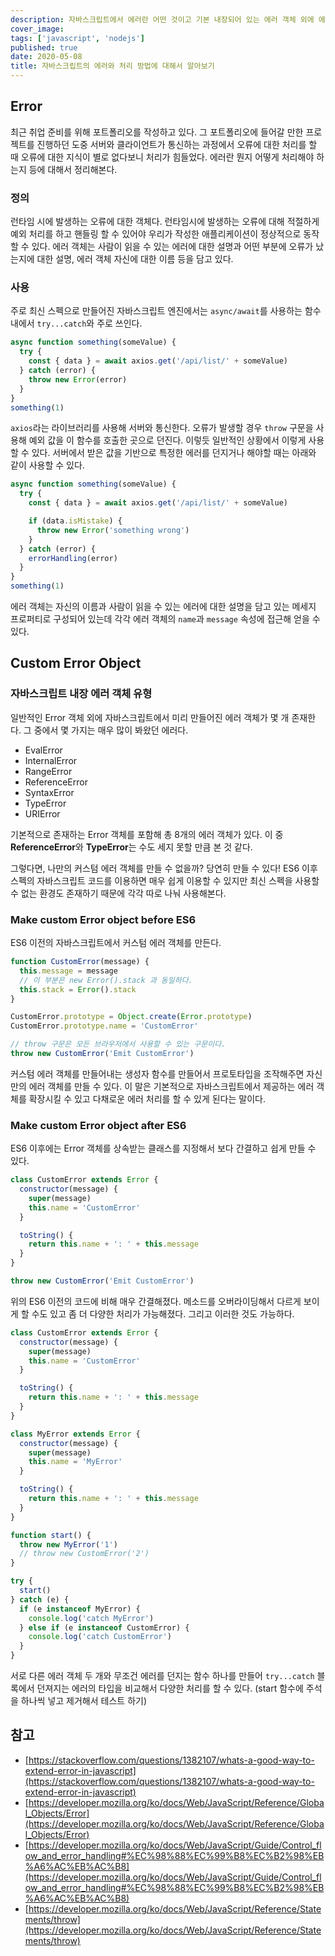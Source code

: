 ```yaml
---
description: 자바스크립트에서 에러란 어떤 것이고 기본 내장되어 있는 에러 객체 외에 에러 객체를 커스텀해서 특별한 에러 객체를 만들고 에러 객체의 특성에 대해서 알아본다.
cover_image:
tags: ['javascript', 'nodejs']
published: true
date: 2020-05-08
title: 자바스크립트의 에러와 처리 방법에 대해서 알아보기
---
```


## Error

최근 취업 준비를 위해 포트폴리오를 작성하고 있다. 그 포트폴리오에 들어갈 만한 프로젝트를 진행하던 도중 서버와 클라이언트가 통신하는 과정에서 오류에 대한 처리를 할 때 오류에 대한 지식이 별로 없다보니 처리가 힘들었다. 에러란 뭔지 어떻게 처리해야 하는지 등에 대해서 정리해본다.

### 정의

런타임 시에 발생하는 오류에 대한 객체다. 런타임시에 발생하는 오류에 대해 적절하게 예외 처리를 하고 핸들링 할 수 있어야 우리가 작성한 애플리케이션이 정상적으로 동작할 수 있다. 에러 객체는 사람이 읽을 수 있는 에러에 대한 설명과 어떤 부분에 오류가 났는지에 대한 설명, 에러 객체 자신에 대한 이름 등을 담고 있다.

### 사용

주로 최신 스펙으로 만들어진 자바스크립트 엔진에서는 `async/await`를 사용하는 함수 내에서 `try...catch`와 주로 쓰인다.

```js
async function something(someValue) {
  try {
    const { data } = await axios.get('/api/list/' + someValue)
  } catch (error) {
    throw new Error(error)
  }
}
something(1)
```

`axios`라는 라이브러리를 사용해 서버와 통신한다. 오류가 발생할 경우 `throw` 구문을 사용해 예외 값을 이 함수를 호출한 곳으로 던진다. 이렇듯 일반적인 상황에서 이렇게 사용할 수 있다. 서버에서 받은 값을 기반으로 특정한 에러를 던지거나 해야할 때는 아래와 같이 사용할 수 있다.

```js
async function something(someValue) {
  try {
    const { data } = await axios.get('/api/list/' + someValue)

    if (data.isMistake) {
      throw new Error('something wrong')
    }
  } catch (error) {
    errorHandling(error)
  }
}
something(1)
```

에러 객체는 자신의 이름과 사람이 읽을 수 있는 에러에 대한 설명을 담고 있는 메세지 프로퍼티로 구성되어 있는데 각각 에러 객체의 `name`과 `message` 속성에 접근해 얻을 수 있다.

## Custom Error Object

### 자바스크립트 내장 에러 객체 유형

일반적인 Error 객체 외에 자바스크립트에서 미리 만들어진 에러 객체가 몇 개 존재한다. 그 중에서 몇 가지는 매우 많이 봐왔던 에러다.

- EvalError
- InternalError
- RangeError
- ReferenceError
- SyntaxError
- TypeError
- URIError

기본적으로 존재하는 Error 객체를 포함해 총 8개의 에러 객체가 있다. 이 중 **ReferenceError**와 **TypeError**는 수도 세지 못할 만큼 본 것 같다.

그렇다면, 나만의 커스텀 에러 객체를 만들 수 없을까? 당연히 만들 수 있다! ES6 이후 스펙의 자바스크립트 코드를 이용하면 매우 쉽게 이용할 수 있지만 최신 스펙을 사용할 수 없는 환경도 존재하기 때문에 각각 따로 나눠 사용해본다.

### Make custom Error object before ES6

ES6 이전의 자바스크립트에서 커스텀 에러 객체를 만든다.

```js
function CustomError(message) {
  this.message = message
  // 이 부분은 new Error().stack 과 동일하다.
  this.stack = Error().stack
}

CustomError.prototype = Object.create(Error.prototype)
CustomError.prototype.name = 'CustomError'

// throw 구문은 모든 브라우저에서 사용할 수 있는 구문이다.
throw new CustomError('Emit CustomError')
```

커스텀 에러 객체를 만들어내는 생성자 함수를 만들어서 프로토타입을 조작해주면 자신만의 에러 객체를 만들 수 있다. 이 말은 기본적으로 자바스크립트에서 제공하는 에러 객체를 확장시킬 수 있고 다채로운 에러 처리를 할 수 있게 된다는 말이다.

### Make custom Error object after ES6

ES6 이후에는 Error 객체를 상속받는 클래스를 지정해서 보다 간결하고 쉽게 만들 수 있다.

```js
class CustomError extends Error {
  constructor(message) {
    super(message)
    this.name = 'CustomError'
  }

  toString() {
    return this.name + ': ' + this.message
  }
}

throw new CustomError('Emit CustomError')
```

위의 ES6 이전의 코드에 비해 매우 간결해졌다. 메소드를 오버라이딩해서 다르게 보이게 할 수도 있고 좀 더 다양한 처리가 가능해졌다. 그리고 이러한 것도 가능하다.

```js
class CustomError extends Error {
  constructor(message) {
    super(message)
    this.name = 'CustomError'
  }

  toString() {
    return this.name + ': ' + this.message
  }
}

class MyError extends Error {
  constructor(message) {
    super(message)
    this.name = 'MyError'
  }

  toString() {
    return this.name + ': ' + this.message
  }
}

function start() {
  throw new MyError('1')
  // throw new CustomError('2')
}

try {
  start()
} catch (e) {
  if (e instanceof MyError) {
    console.log('catch MyError')
  } else if (e instanceof CustomError) {
    console.log('catch CustomError')
  }
}
```

서로 다른 에러 객체 두 개와 무조건 에러를 던지는 함수 하나를 만들어 `try...catch` 블록에서 던져지는 에러의 타입을 비교해서 다양한 처리를 할 수 있다. (start 함수에 주석을 하나씩 넣고 제거해서 테스트 하기)

## 참고

- [https://stackoverflow.com/questions/1382107/whats-a-good-way-to-extend-error-in-javascript](https://stackoverflow.com/questions/1382107/whats-a-good-way-to-extend-error-in-javascript)
- [https://developer.mozilla.org/ko/docs/Web/JavaScript/Reference/Global_Objects/Error](https://developer.mozilla.org/ko/docs/Web/JavaScript/Reference/Global_Objects/Error)
- [https://developer.mozilla.org/ko/docs/Web/JavaScript/Guide/Control_flow_and_error_handling#%EC%98%88%EC%99%B8%EC%B2%98%EB%A6%AC%EB%AC%B8](https://developer.mozilla.org/ko/docs/Web/JavaScript/Guide/Control_flow_and_error_handling#%EC%98%88%EC%99%B8%EC%B2%98%EB%A6%AC%EB%AC%B8)
- [https://developer.mozilla.org/ko/docs/Web/JavaScript/Reference/Statements/throw](https://developer.mozilla.org/ko/docs/Web/JavaScript/Reference/Statements/throw)
